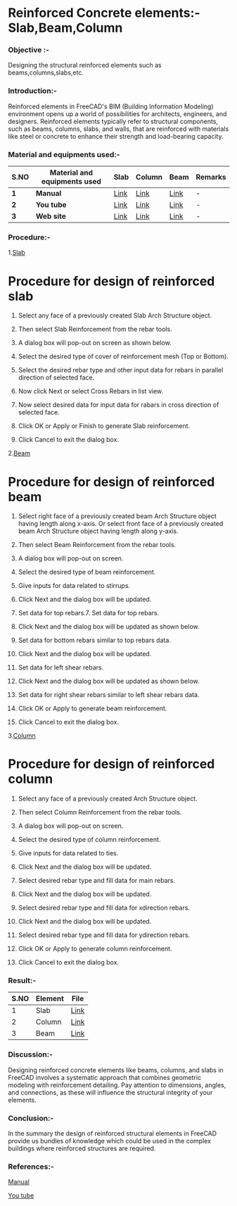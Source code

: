 # Reinforced Concrete elements:- Slab,Beam,Column
### Objective :- 
Designing the structural reinforced elements such as beams,columns,slabs,etc. 
### Introduction:-
Reinforced elements in FreeCAD's BIM (Building Information Modeling) environment opens up a world of possibilities for architects, engineers, and designers. Reinforced elements typically refer to structural components, such as beams, columns, slabs, and walls, that are reinforced with materials like steel or concrete to enhance their strength and load-bearing capacity.
### Material and equipments used:-
| S.NO | Material and equipments used | Slab | Column | Beam |Remarks
| ---- | ---- | ---- | ---- | ---- | ---- |
|**1**|**Manual** |[Link](https://wiki.freecad.org/Reinforcement_SlabRebars)|[Link](https://wiki.freecad.org/Reinforcement_ColumnRebars)|[Link](https://wiki.freecad.org/Reinforcement_BeamRebars/en)|-|
|**2**|**You tube**|[Link](https://www.youtube.com/watch?v=ObsbhKyGPoA)|[Link](https://www.youtube.com/watch?v=vYgNCvM2NNU)|[Link](https://www.youtube.com/watch?v=iyJMQKHhzUM)|-|
|**3**|**Web site**|[Link](https://wiki.freecad.org/Reinforcement_LShapeRebar)|[Link](https://wiki.freecad.org/Reinforcement_ColumnRebars)|[Link](https://wiki.freecad.org/File:Arch_Rebar_BeamReinforcement_example.png)|-|

### Procedure:-
 1.[Slab]()
 
 # **Procedure for design of reinforced slab**
1. Select any face of a previously created Slab  Arch Structure object. 

2. Then select  Slab Reinforcement from the rebar tools.

3. A dialog box will pop-out on screen as shown below.

4. Select the desired type of cover of reinforcement mesh (Top or Bottom).

5. Select the desired rebar type and other input data for rebars in parallel direction of selected face.

6. Now click Next or select Cross Rebars in list view.

7. Now select desired data for input data for rabars in cross direction of selected face.

8. Click OK or Apply or Finish to generate Slab reinforcement.

9. Click Cancel to exit the dialog box.

 
 2.[Beam]()
 # **Procedure for design of reinforced beam**
 
1. Select right face of a previously created beam  Arch Structure object having length along x-axis. Or select front face of a previously created beam  Arch Structure object having length along y-axis.

2. Then select  Beam Reinforcement from the rebar tools.

3. A dialog box will pop-out on screen.

4. Select the desired type of beam reinforcement.

5. Give inputs for data related to stirrups.

6. Click Next and the dialog box will be updated.

7. Set data for top rebars.7. Set data for top rebars.

8. Click Next and the dialog box will be updated as shown below.

9. Set data for bottom rebars similar to top rebars data.

10. Click Next and the dialog box will be updated.

11. Set data for left shear rebars.

12. Click Next and the dialog box will be updated as shown below.

13. Set data for right shear rebars similar to left shear rebars data.

14. Click OK or Apply to generate beam reinforcement.

15. Click Cancel to exit the dialog box.
 
 3.[Column]()
 
 # **Procedure for design of reinforced column**
1. Select any face of a previously created  Arch Structure object.

2. Then select  Column Reinforcement from the rebar tools.

3. A dialog box will pop-out on screen.

4. Select the desired type of column reinforcement.

5. Give inputs for data related to ties.

6. Click Next and the dialog box will be updated.

7. Select desired rebar type and fill data for main rebars.

8. Click Next and the dialog box will be updated.

9. Select desired rebar type and fill data for xdirection rebars.

10. Click Next and the dialog box will be updated.

11. Select desired rebar type and fill data for ydirection rebars.

12. Click OK or Apply to generate column reinforcement.

13. Click Cancel to exit the dialog box.
 
### Result:-
| S.NO | Element | File |
| ---- | ---- | ---- |
|1| Slab | [Link](https://github.com/arunsharma13919/CADBIM/blob/main/2114106/FreeCAD/slab.FCStd) |  |-|
|2| Column |[Link](https://github.com/arunsharma13919/CADBIM/blob/main/2114106/FreeCAD/column.FCStd) |  |-|
|3| Beam |[Link](https://github.com/arunsharma13919/CADBIM/blob/main/2114106/FreeCAD/Beam%20Reinforcement.FCStd) | 
 
### Discussion:-

Designing reinforced concrete elements like beams, columns, and slabs in FreeCAD involves a systematic approach that combines geometric modeling with reinforcement detailing. Pay attention to dimensions, angles, and connections, as these will influence the structural integrity of your elements.
### Conclusion:-

In the summary the design of reinforced structural elements in FreeCAD provide us bundles of knowledge which could be used in the complex buildings where reinforced structures are required.
### References:-
[Manual](https://wiki.freecad.org/Reinforcement_Workbench)

[You tube](https://www.youtube.com/watch?v=iyJMQKHhzUM)
